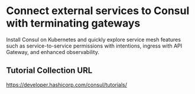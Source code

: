 # Connect external services to Consul with terminating gateways

Install Consul on Kubernetes and quickly explore service mesh features such as service-to-service permissions with intentions, ingress with API Gateway, and enhanced observability.

## Tutorial Collection URL

https://developer.hashicorp.com/consul/tutorials/
